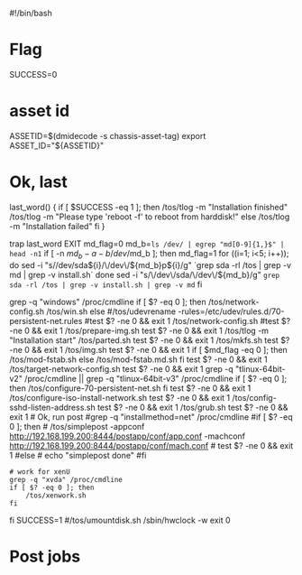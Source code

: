 #!/bin/bash
# Flag
SUCCESS=0

# asset id
ASSETID=$(dmidecode -s chassis-asset-tag)
export ASSET_ID="${ASSETID}"

# Ok, last
last_word()
{
	if [ $SUCCESS -eq 1 ]; then
		/tos/tlog -m "Installation finished" 
		/tos/tlog -m "Please type 'reboot -f' to reboot from harddisk!"
	else
		/tos/tlog -m "Installation failed"
	fi
}

trap last_word EXIT
md_flag=0
md_b=`ls /dev/ | egrep "md[0-9]{1,}$" | head -n1`
if [ -n $md_b -a -b /dev/$md_b ]; then
    md_flag=1
    for ((i=1; i<5; i++)); do
        sed -i "s/\/dev\/sda${i}/\/dev\/${md_b}p${i}/g" `grep sda -rl /tos | grep -v md | grep -v install.sh`
    done
    sed -i "s/\/dev\/sda/\/dev\/${md_b}/g" `grep sda -rl /tos | grep -v install.sh | grep -v md`
fi

grep -q "windows" /proc/cmdline
if [ $? -eq 0 ]; then
    /tos/network-config.sh
    /tos/win.sh
else
    #/tos/udevrename -rules=/etc/udev/rules.d/70-persistent-net.rules
    #test $? -ne 0 && exit 1
    /tos/network-config.sh
    #test $? -ne 0 && exit 1
    /tos/prepare-img.sh
    test $? -ne 0 && exit 1
    /tos/tlog -m "Installation start"
    /tos/parted.sh
    test $? -ne 0 && exit 1
    /tos/mkfs.sh
    test $? -ne 0 && exit 1
    /tos/img.sh
    test $? -ne 0 && exit 1
    if [ $md_flag -eq 0 ]; then
        /tos/mod-fstab.sh
    else
        /tos/mod-fstab.md.sh
    fi
    test $? -ne 0 && exit 1
    /tos/target-network-config.sh
    test $? -ne 0 && exit 1
    grep -q "tlinux-64bit-v2" /proc/cmdline || grep -q "tlinux-64bit-v3" /proc/cmdline
    if [ $? -eq 0 ]; then
        /tos/configure-70-persistent-net.sh 
    fi
    test $? -ne 0 && exit 1
    /tos/configure-iso-install-network.sh
    test $? -ne 0 && exit 1
    /tos/config-sshd-listen-address.sh
    test $? -ne 0 && exit 1
    /tos/grub.sh
    test $? -ne 0 && exit 1
    # Ok, run post
    #grep -q "installmethod=net" /proc/cmdline
    #if [ $? -eq 0 ]; then
     #   /tos/simplepost -appconf http://192.168.199.200:8444/postapp/conf/app.conf -machconf http://192.168.199.200:8444/postapp/conf/mach.conf
     #   test $? -ne 0 && exit 1
    #else
     #   echo "simplepost done"
    #fi
    
    # work for xenU
    grep -q "xvda" /proc/cmdline
    if [ $? -eq 0 ]; then
        /tos/xenwork.sh
    fi
fi
SUCCESS=1
#/tos/umountdisk.sh
/sbin/hwclock -w
exit 0
# Post jobs 
